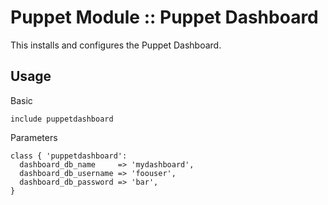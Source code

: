 # Puppet Module :: Puppet Dashboard

This installs and configures the Puppet Dashboard.

## Usage

Basic

`include puppetdashboard`

Parameters

```
class { 'puppetdashboard':
  dashboard_db_name     => 'mydashboard',
  dashboard_db_username => 'foouser',
  dashboard_db_password => 'bar',
}
```

